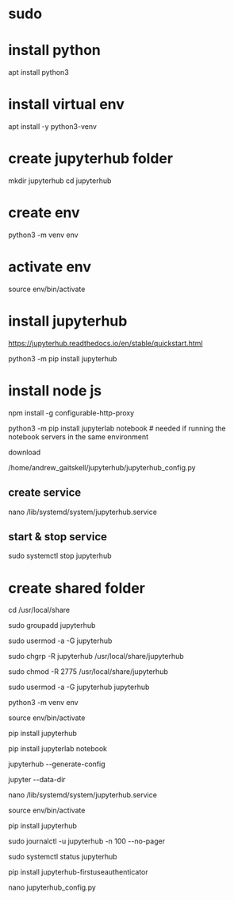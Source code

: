 # sudo

# install python

apt install python3

# install virtual env

apt install -y python3-venv



# create jupyterhub folder

mkdir jupyterhub
cd jupyterhub

# create env

python3 -m venv env

# activate env

source env/bin/activate

# install jupyterhub

https://jupyterhub.readthedocs.io/en/stable/quickstart.html

python3 -m pip install jupyterhub

# install node js

npm install -g configurable-http-proxy

python3 -m pip install jupyterlab notebook  # needed if running the notebook servers in the same environment



download

/home/andrew_gaitskell/jupyterhub/jupyterhub_config.py

## create service

nano /lib/systemd/system/jupyterhub.service


## start & stop service

sudo systemctl stop jupyterhub

# create shared folder

cd  /usr/local/share

sudo groupadd jupyterhub

sudo usermod -a -G jupyterhub

sudo chgrp -R jupyterhub /usr/local/share/jupyterhub

sudo chmod -R 2775 /usr/local/share/jupyterhub


sudo usermod -a -G jupyterhub jupyterhub


python3 -m venv env

source env/bin/activate


pip install jupyterhub

pip install jupyterlab notebook

jupyterhub --generate-config

jupyter --data-dir


nano /lib/systemd/system/jupyterhub.service

source env/bin/activate

pip install jupyterhub

sudo journalctl -u jupyterhub -n 100 --no-pager


sudo systemctl status jupyterhub

pip install jupyterhub-firstuseauthenticator

nano jupyterhub_config.py
